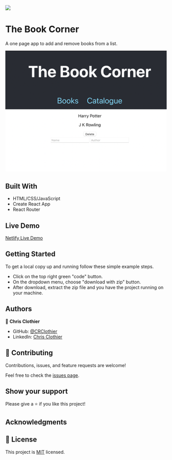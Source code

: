 ![](https://img.shields.io/badge/Microverse-blueviolet)

# The Book Corner

A one page app to add and remove books from a list.

![Maths Muggles](./Screenshot.png)

## Built With

- HTML/CSS/JavaScript
- Create React App
- React Router

## Live Demo

[Netlify Live Demo](https://aesthetic-panda-300b53.netlify.app)

## Getting Started

To get a local copy up and running follow these simple example steps.

- Click on the top right green "code" button.
- On the dropdown menu, choose "download with zip" button.
- After download, extract the zip file and you have the project running on your machine.

## Authors

👤 **Chris Clothier**

- GitHub: [@CRClothier](https://github.com/crclothier)  
- LinkedIn: [Chris Clothier](https://www.linkedin.com/in/crclothier/)

## 🤝 Contributing

Contributions, issues, and feature requests are welcome!

Feel free to check the [issues page](../../issues/).

## Show your support

Please give a ⭐️ if you like this project!

## Acknowledgments

## 📝 License

This project is [MIT](./LICENCE) licensed.